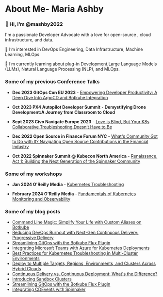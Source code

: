 # About Me- Maria Ashby 
### 👋 Hi, I’m @mashby2022
I'm a passionate Developer Advocate with a love for open-source , cloud infrastructure, and data.

👀 I’m interested in DevOps Engineering, Data Infrastructure, Machine Learning, MLOps

🌱 I’m currently learning about plug-in Development,Large Language Models (LLMs), Natural Language Processing (NLP), and MLOps.

### Some of my previous Conference Talks
- **Dec 2023 GitOps Con EU 2023** - [Empowering Developer Productivity: A Deep Dive Into ArgoCD and Botkube Integration]( 
https://www.youtube.com/watch?v=N4ka2MuvTdg)
- **Oct 2023 PX4 Autopilot Developer Summit** - **Demystifying Drone Development:A Journey from Classroom to Cloud**

- **Sept 2023 Civo Navigate Europe 2023** -  [Love is Blind, But Your K8s Collaborative Troubleshooting Doesn’t Have to Be](https://youtu.be/nFpTXrkz3cQ?feature=shared)
  
- **Dec 2022 Open Source in Finance Forum NYC** -  [What's Community Got to Do with It? Navigating Open Source Contributions in the Financial Industry](https://www.youtube.com/watch?v=UO1Rl8EHVmo)

- **Oct 2022 Spinnaker Summit @ Kubecon North America** -  [Renaissance, Act 1: Building the Next Generation of the Spinnaker Community](https://www.youtube.com/watch?v=N4ka2MuvTdg)
### Some of my workshops
- **Jan 2024 O'Reilly Media** -  [Kubernetes Troubleshooting](https://github.com/mashby2022/Kubernetes-troubleshooting-Oreilly/tree/main?tab=readme-ov-file)

- **February 2024 O'Reilly Media** -  [Fundamentals of Kubernetes Monitoring and Observability](https://github.com/mashby2022/Oreilly-monitoring-labs)

### Some of my blog posts 
- [Command Line Magic: Simplify Your Life with Custom Aliases on Botkube](https://botkube.io/blog/command-line-magic-simplify-your-life-with-custom-kubernetes-kubectrl-aliases-on-botkube) 
- [Reducing DevOps Burnout with Next-Gen Continuous Delivery: Progressive Delivery](https://medium.com/@mashbythedev/reducing-devops-burnout-with-next-gen-continuous-delivery-progressive-delivery-805e8dc7b342)
- [Streamlining GitOps with the Botkube Flux Plugin](https://botkube.io/blog/streamlining-gitops-with-the-botkube-flux-plugin) 
- [Integrating Microsoft Teams with Azure for Kubernetes Deployments](https://botkube.io/blog/integrating-microsoft-teams-with-azure-for-kubernetes-deployments)
- [Best Practices for Kubernetes Troubleshooting in Multi-Cluster Environments](https://botkube.io/blog/best-practices-for-kubernetes-troubleshooting-in-multi-cluster-environments)
- [Deploy to Multiple Targets, Regions, Environments, and Clusters Across Hybrid Clouds](https://medium.com/@mashbythedev/deploy-to-multiple-targets-regions-environments-and-clusters-across-hybrid-clouds-ec3c29a8526e) 
- [Continuous Delivery vs. Continuous Deployment: What's the Difference?](https://medium.com/@mashbythedev/continuous-delivery-vs-continuous-deployment-whats-the-difference-032fc6737b54)
- [Introducing Sandbox Clusters](https://medium.com/@mashbythedev/introducing-sandbox-clusters)
- [Streamlining GitOps with the Botkube Flux Plugin](https://medium.com/kubeshop-i/streamlining-gitops-with-the-botkube-flux-plugin-ee54732d1984)
- [Integrating CDEvents with Spinnaker](https://cd.foundation/blog/2022/10/21/integrating-cdevents-with-spinnaker/) 

